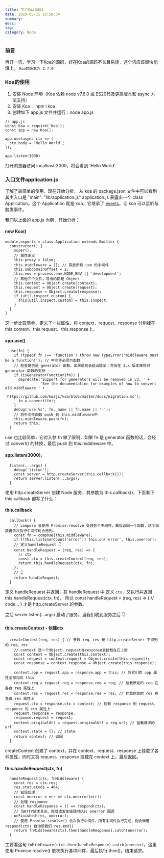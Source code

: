 ```yaml
---
title: 学习Koa源码1
date: 2019-05-15 16:50:34
summary: 
desc: 
tag: 
category: Node
---
```

### 前言
再开一坑，学习一下Koa的源码，好在Koa的源码不长且易读，这个坑应该很快能填上。
`Koa的版本为 2.7.0`

### Koa的使用
1. 安装 Node 环境（Koa 依赖 node v7.6.0 或 ES2015及更高版本和 async 方法支持）
2. 安装 Koa： npm i koa
3. 创建如下 app.js 文件并运行：node app.js
```
// app.js
const Koa = require('koa');
const app = new Koa();

app.use(async ctx => {
  ctx.body = 'Hello World';
});

app.listen(3000)
```
打开浏览器访问 localhost:3000，将会看到 'Hello World'.

### 入口文件application.js
了解了最简单的使用，现在开始分析。
从 koa 的 package.json 文件中可以看到其主入口是 "main": "lib/application.js"
application.js 暴露出一个 class Application，这个 Application 就是 koa，它继承了 [events](https://nodejs.org/dist/latest-v10.x/docs/api/events.html)，让 koa 可以监听与触发事件。

我们以上面的 app.js 为例，开始分析：
#### new Koa()
```
module.exports = class Application extends Emitter {
  constructor() {
    super();
    // 属性定义
    this.proxy = false;
    this.middleware = []; // 存放所有 use 的中间件
    this.subdomainOffset = 2;
    this.env = process.env.NODE_ENV || 'development';
    // 其他三个文件，导出的都是 Object
    this.context = Object.create(context);
    this.request = Object.create(request);
    this.response = Object.create(response);
    if (util.inspect.custom) {
      this[util.inspect.custom] = this.inspect;
    }
  }
}
```
这一步比较简单，定义了一些属性，将 context、request、response 分别挂在 this.context、this.request、this.response上。

#### app.use()
```
  use(fn) {
    if (typeof fn !== 'function') throw new TypeError('middleware must be a function!'); // 中间件必须为函数
    // 检查是否是 generator 函数，如果是则会给出提示：将会在 3.x 版本移除对 generator 函数的支持
    if (isGeneratorFunction(fn)) {
      deprecate('Support for generators will be removed in v3. ' +
                'See the documentation for examples of how to convert old middleware ' +
                'https://github.com/koajs/koa/blob/master/docs/migration.md');
      fn = convert(fn);
    }
    debug('use %s', fn._name || fn.name || '-');
    // 将中间件函数 push 到 this.middleware中
    this.middleware.push(fn);
    return this;
  }
```
use 也比较简单，它对入参 fn 做了限制，如果 fn 是 generator 函数的话，会经过 convert() 的转换，最后 push 到 this.middleware 中。

#### app.listen(3000);
```
  listen(...args) {
    debug('listen');
    const server = http.createServer(this.callback());
    return server.listen(...args);
  }
```
使用 http.createServer 创建 Node 服务，其参数为 this.callback()，下面看下 this.callback 都写了什么：

#### this.callback
```
  callback() {
    // compose 会使用 Promise.resolve 处理各个中间件，最后返回一个函数，这个函数再依次执行中间件时会用到。
    const fn = compose(this.middleware);
    if (!this.listenerCount('error')) this.on('error', this.onerror);
    // 定义handleRequest 👇
    const handleRequest = (req, res) => {
      // ctx
      const ctx = this.createContext(req, res);
      return this.handleRequest(ctx, fn);
    };
    // 👆
    return handleRequest;
  }
```
定义 handleRequest 并返回，在 handleRequest 中 定义 `ctx`，又执行并返回 this.handleRequest(ctx, fn)，
所以 const handleRequest = (req, res) => { // code... } 才是 http.createServer 的参数。

之后 server.listen(...args) 启动了服务，当我们收到服务之后 👇

#### this.createContext - 创建ctx

```
  createContext(req, res) { // 参数 req、res 是 http.createServer 中得到的 req、res
    // context 是一个Object，request与response会挂载在它上面
    const context = Object.create(this.context);
    const request = context.request = Object.create(this.request);
    const response = context.response = Object.create(this.response);

    context.app = request.app = response.app = this; // 将它们的 app 属性全部指向 this
    context.req = request.req = response.req = req; // 挂载原始的 req 在各自 req 属性上
    context.res = request.res = response.res = res; // 挂载原始的 res 在各自 res 属性上
    request.ctx = response.ctx = context; // 挂载 response 到 request、response 的 ctx 属性上
    request.response = response;
    response.request = request;
    context.originalUrl = request.originalUrl = req.url; // 挂载请求的 url
    context.state = {}; // state
    return context; // 返回
  }
```
createContext 创建了 context，并在 context、request、response 上挂载了各种属性，同时又将 request、response 挂载在 context 上，最后返回。

#### this.handleRequest(ctx, fn)
```
  handleRequest(ctx, fnMiddleware) {
    const res = ctx.res;
    res.statusCode = 404;
    // 错误处理
    const onerror = err => ctx.onerror(err);
    // 处理 response
    const handleResponse = () => respond(ctx);
    // 当HTTP请求关闭、完成或发生错误时执行 onerror 回调
    onFinished(res, onerror);
    // 使用 Promise.resolve() 依次执行中间件，所有中间件执行完成，则会调用 respond(ctx) 自动帮我们 res.end()
    return fnMiddleware(ctx).then(handleResponse).catch(onerror);
  }
```
主要看这句 `fnMiddleware(ctx).then(handleResponse).catch(onerror)`，这里使用 Promise.resolve() 依次执行各中间件，最后执行.then()，结束请求。



